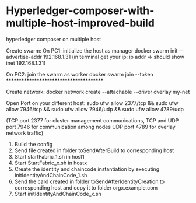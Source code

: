 # Hyperledger-composer-with-multiple-host-improved-build
hyperledger composer on multiple host

Create swarm:
On PC1: initialize the host as manager
	docker swarm init --advertise-addr 192.168.1.31 (in terminal get your ip: ip addr  => should show inet 192.168.1.31)

On PC2: join the swarm as worker
docker swarm join --token ************************************** 

Create network:
docker network create --attachable --driver overlay my-net

Open Port on your different host:
sudo ufw allow 2377/tcp && sudo ufw allow 7946/tcp && sudo ufw allow 7946/udp && sudo ufw allow 4789/udp

(TCP port 2377 for cluster management communications, TCP and UDP port 7946 for communication among nodes UDP port 4789 for overlay network traffic)

1. Build the config
2. Send file created in folder toSendAfterBuild to corresponding host
3. Start startFabric_1.sh in host1 
4. Start StartFabric_x.sh in hostx
5. Create the identity and chaincode instantiation by executing initIdentityAndChainCode_1.sh
6. Send the card created in folder toSendAfterIdentityCreation to corresponding host and copy it to folder orgx.example.com
7. Start initIdentityAndChainCode_x.sh
